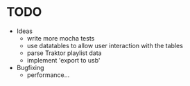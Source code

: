 TODO
====
  
  - Ideas
    - write more mocha tests
    - use datatables to allow user interaction with the tables
    - parse Traktor playlist data
    - implement 'export to usb'
  - Bugfixing
    - performance...